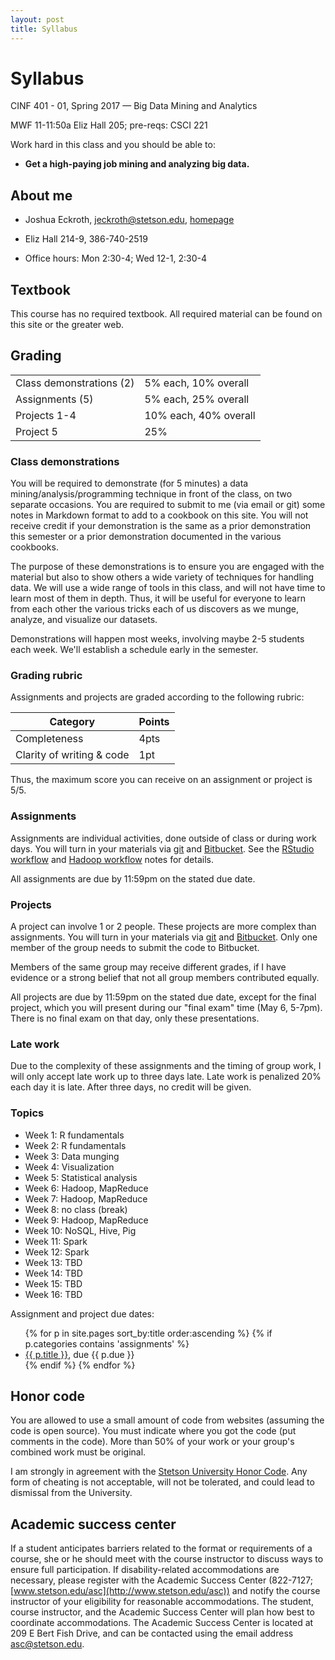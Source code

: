 ```yaml
---
layout: post
title: Syllabus
---
```


# Syllabus

CINF 401 - 01, Spring 2017 &mdash; Big Data Mining and Analytics

MWF 11-11:50a Eliz Hall 205; pre-reqs: CSCI 221

Work hard in this class and you should be able to:

- <b>Get a high-paying job mining and analyzing big data.</b>


## About me

- Joshua Eckroth, [jeckroth@stetson.edu](mailto:jeckroth@stetson.edu), [homepage](http://www2.stetson.edu/~jeckroth/)

- Eliz Hall 214-9, 386-740-2519

- Office hours: Mon 2:30-4; Wed 12-1, 2:30-4

## Textbook

This course has no required textbook. All required material can be found on this site or the greater web.

## Grading

<table>
<tr><td>Class demonstrations (2)</td><td>5% each, 10% overall</td></tr>
<tr><td>Assignments (5)</td><td>5% each, 25% overall</td></tr>
<tr><td>Projects 1-4</td><td>10% each, 40% overall</td></tr>
<tr><td>Project 5</td><td>25%</td></tr>
</table>

### Class demonstrations

You will be required to demonstrate (for 5 minutes) a data mining/analysis/programming technique in front of the class, on two separate occasions. You are required to submit to me (via email or git) some notes in Markdown format to add to a cookbook on this site. You will not receive credit if your demonstration is the same as a prior demonstration this semester or a prior demonstration documented in the various cookbooks.

The purpose of these demonstrations is to ensure you are engaged with the material but also to show others a wide variety of techniques for handling data. We will use a wide range of tools in this class, and will not have time to learn most of them in depth. Thus, it will be useful for everyone to learn from each other the various tricks each of us discovers as we munge, analyze, and visualize our datasets.

Demonstrations will happen most weeks, involving maybe 2-5 students each week. We'll establish a schedule early in the semester.

### Grading rubric

Assignments and projects are graded according to the following rubric:

| Category | Points |
| -------- | ------ |
| Completeness | 4pts |
| Clarity of writing & code | 1pt |

Thus, the maximum score you can receive on an assignment or project is 5/5.

### Assignments

Assignments are individual activities, done outside of class or during work days. You will turn in your materials via [git](/cookbook/git.html) and [Bitbucket](http://bitbucket.org). See the [RStudio workflow](/notes/rstudio-workflow.html) and [Hadoop workflow](/notes/hadoop-workflow.html) notes for details.

All assignments are due by 11:59pm on the stated due date.

### Projects

A project can involve 1 or 2 people. These projects are more complex than assignments. You will turn in your materials via [git](/cookbook/git.html) and [Bitbucket](http://bitbucket.org). Only one member of the group needs to submit the code to Bitbucket.

Members of the same group may receive different grades, if I have evidence or a strong belief that not all group members contributed equally.

All projects are due by 11:59pm on the stated due date, except for the final project, which you will present during our "final exam" time (May 6, 5-7pm). There is no final exam on that day, only these presentations.

### Late work

Due to the complexity of these assignments and the timing of group work, I will only accept late work up to three days late. Late work is penalized 20% each day it is late. After three days, no credit will be given.

### Topics

- Week 1: R fundamentals
- Week 2: R fundamentals
- Week 3: Data munging
- Week 4: Visualization
- Week 5: Statistical analysis
- Week 6: Hadoop, MapReduce
- Week 7: Hadoop, MapReduce
- Week 8: no class (break)
- Week 9: Hadoop, MapReduce
- Week 10: NoSQL, Hive, Pig
- Week 11: Spark
- Week 12: Spark
- Week 13: TBD
- Week 14: TBD
- Week 15: TBD
- Week 16: TBD

Assignment and project due dates:

<ul>
{% for p in site.pages sort_by:title order:ascending %}
{% if p.categories contains 'assignments' %}
<li>
<a href="{{ p.url }}">{{ p.title }}</a>, due {{ p.due }}
</li>
{% endif %}
{% endfor %}
</ul>


## Honor code

You are allowed to use a small amount of code from websites (assuming the code is open source). You must indicate where you got the code (put comments in the code). More than 50% of your work or your group's combined work must be original.

I am strongly in agreement with the [Stetson University Honor Code](http://www.stetson.edu/other/honor-system/). Any form of cheating is not acceptable, will not be tolerated, and could lead to dismissal from the University.

## Academic success center

If a student anticipates barriers related to the format or requirements of a course, she or he should meet with the course instructor to discuss ways to ensure full participation. If disability-related accommodations are necessary, please register with the Academic Success Center (822-7127; [www.stetson.edu/asc](http://www.stetson.edu/asc)) and notify the course instructor of your eligibility for reasonable accommodations. The student, course instructor, and the Academic Success Center will plan how best to coordinate accommodations. The Academic Success Center is located at 209 E Bert Fish Drive, and can be contacted using the email address [asc@stetson.edu](mailto:asc@stetson.edu).
